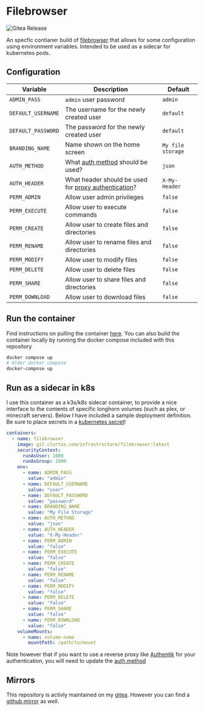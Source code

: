 # Filebrowser

![Gitea Release](https://img.shields.io/gitea/v/release/Infrastructure/Filebrowser?gitea_url=https%3A%2F%2Fgit.clortox.com)

An specfic contianer build of [filebrowser](https://filebrowser.org) that allows for some configuration using environment variables.
Intended to be used as a sidecar for kubernetes pods.

## Configuration

| Variable          | Description                                                                        | Default         |
|-------------------|------------------------------------------------------------------------------------|-----------------|
| `ADMIN_PASS`      | `admin` user password                                                              | `admin`         |
| `DEFAULT_USERNAME`| The username for the newly created user                                            | `default`       |
| `DEFAULT_PASSWORD`| The password for the newly created user                                            | `default`       |
| `BRANDING_NAME`   | Name shown on the home screen                                                      | `My file storage`|
| `AUTH_METHOD`     | What [auth method](https://filebrowser.org/configuration/authentication-method) should be used? | `json` |
| `AUTH_HEADER`     | What header should be used for [proxy authentication](https://filebrowser.org/configuration/authentication-method#proxy-header)? | `X-My-Header` |
| `PERM_ADMIN`      | Allow user admin privileges                                                        | `false`         |
| `PERM_EXECUTE`    | Allow user to execute commands                                                     | `false`         |
| `PERM_CREATE`     | Allow user to create files and directories                                         | `false`         |
| `PERM_RENAME`     | Allow user to rename files and directories                                         | `false`         |
| `PERM_MODIFY`     | Allow user to modify files                                                         | `false`         |
| `PERM_DELETE`     | Allow user to delete files                                                         | `false`         |
| `PERM_SHARE`      | Allow user to share files and directories                                          | `false`         |
| `PERM_DOWNLOAD`   | Allow user to download files                                                       | `false`         |

## Run the container

Find instructions on pulling the container [here](https://git.clortox.com/Infrastructure/-/packages/container/filebrowser/latest).
You can also build the container locally by running the docker compose included with this repository

```bash
docker compose up
# Older docker compose
docker-compose up
```

## Run as a sidecar in k8s

I use this container as a k3s/k8s sidecar container, to provide a nice interface to the contents of specific longhorn
volumes (such as plex, or minecraft servers). Below I have included a sample deployment definition. Be sure to place
secrets in a [kubernetes secret](https://kubernetes.io/docs/concepts/configuration/secret/)!


```yaml
containers:
  - name: filebrowser
    image: git.clortox.com/infrastructure/filebrowser:latest
    securityContext:
      runAsUser: 1000
      runAsGroup: 1000
    env:
      - name: ADMIN_PASS
        value: "admin"
      - name: DEFAULT_USERNAME
        value: "user"
      - name: DEFAULT_PASSWORD
        value: "password"
      - name: BRANDING_NAME
        value: "My File Storage"
      - name: AUTH_METHOD
        value: "json"
      - name: AUTH_HEADER
        value: "X-My-Header"
      - name: PERM_ADMIN
        value: "false"
      - name: PERM_EXECUTE
        value: "false"
      - name: PERM_CREATE
        value: "false"
      - name: PERM_RENAME
        value: "false"
      - name: PERM_MODIFY
        value: "false"
      - name: PERM_DELETE
        value: "false"
      - name: PERM_SHARE
        value: "false"
      - name: PERM_DOWNLOAD
        value: "false"
    volumeMounts:
      - name: volume-name
        mountPath: /path/to/mount
```

Note however that if you want to use a reverse proxy like [Authentik](https://goauthentik.io) for your authentication,
you will need to update the [auth method](https://filebrowser.org/configuration/authentication-method#proxy-header)

## Mirrors

This repository is activly maintained on my [gitea](https://git.clortox.com/Infrastructure/Filebrowser).
However you can find a [github mirror](https://github.com/Clortox/Filebrowser) as well.
